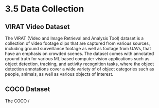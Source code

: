 # 3.5 Data Collection

## VIRAT Video Dataset

The VIRAT (Video and Image Retrieval and Analysis Tool) dataset is a collection of video footage clips that are captured from various sources, including ground surveillance footage as well as footage from UAVs, that have an emphasis on crowded scenes. The dataset comes with annotated ground truth for various ML based computer vision applications such as object detection, tracking, and activity recognition tasks, where the object detection annotations cover a wide variety of of object categories such as people, animals, as well as various objects of interest. 

## COCO Dataset

The COCO (
